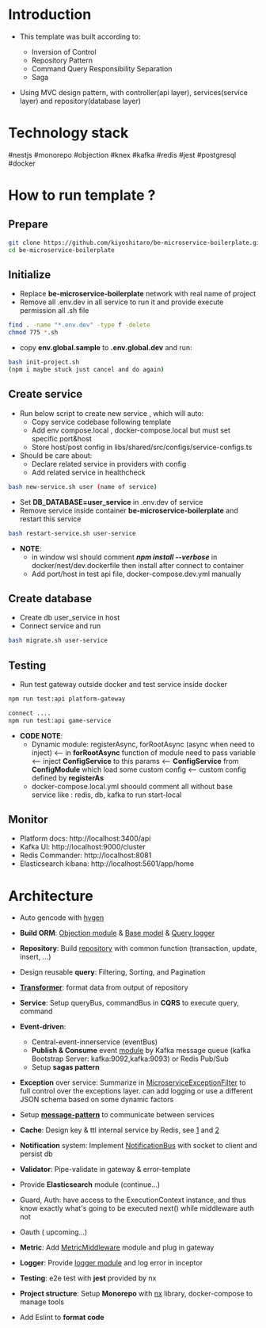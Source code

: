 # Introduction
- This template was built according to:
  - Inversion of Control
  - Repository Pattern
  - Command Query Responsibility Separation
  - Saga

- Using MVC design pattern, with controller(api layer), services(service layer) and repository(database layer)

# Technology stack
#nestjs #monorepo #objection #knex #kafka #redis #jest #postgresql #docker

# How to run template ?

## Prepare
```sh
git clone https://github.com/kiyoshitaro/be-microservice-boilerplate.git
cd be-microservice-boilerplate
```
## Initialize
- Replace **be-microservice-boilerplate** network with real name of project
- Remove all .env.dev in all service to run it and provide execute permission all .sh file 
```sh
find . -name "*.env.dev" -type f -delete
chmod 775 *.sh
```

- copy **env.global.sample** to **.env.global.dev** and run: 
```sh
bash init-project.sh 
(npm i maybe stuck just cancel and do again)
``` 
## Create service
- Run below script to create new service , which will auto:
  - Copy service codebase following template
  - Add env compose.local , docker-compose.local but must set specific port&host  
  - Store host/post config in libs/shared/src/configs/service-configs.ts
- Should be care about: 
  - Declare related service in providers with config
  - Add related service in healthcheck

```sh
bash new-service.sh user (name of service)
``` 
- Set **DB_DATABASE=user_service** in .env.dev of service
- Remove service inside container **be-microservice-boilerplate** and restart this service
```sh
bash restart-service.sh user-service
``` 

- **NOTE**: 
  - in window wsl should comment ***npm install --verbose*** in docker/nest/dev.dockerfile then install after connect to container
  - Add port/host in test api file, docker-compose.dev.yml manually
## Create database
- Create db user_service in host
- Connect service and run  
```sh
bash migrate.sh user-service
``` 

## Testing
- Run test gateway outside docker and test service inside docker
```sh
npm run test:api platform-gateway

connect ....
npm run test:api game-service
``` 

- **CODE NOTE**: 
  - Dynamic module: registerAsync, forRootAsync (async when need to inject) <-- in **forRootAsync** function of module need to pass variable <-- inject **ConfigService** to this params <-- **ConfigService** from **ConfigModule** which load some custom config <-- custom config defined by **registerAs**
  - docker-compose.local.yml shoould comment all without base service like : redis, db, kafka to run start-local
## Monitor
- Platform docs: http://localhost:3400/api
- Kafka UI: http://localhost:9000/cluster
- Redis Commander: http://localhost:8081
- Elasticsearch kibana: http://localhost:5601/app/home

# Architecture

- Auto gencode with [hygen](https://www.hygen.io/)

- **Build ORM**: [Objection module](libs/shared/src/modules/objection) & [Base model](libs/shared/src/modules/objection/base-model.ts) & [Query logger](libs/shared/src/modules/objection/knex-logging.ts)

- **Repository**: Build [repository](libs/shared/src/modules/objection/repositories/repository.ts) with common function (transaction, update, insert, ...)

- Design reusable **query**: Filtering, Sorting, and Pagination

- [**Transformer**](libs/shared/src/transformers/transformer.ts): format data from output of repository

- **Service**: Setup queryBus, commandBus in **CQRS** to execute query, command  

- **Event-driven**: 
  - Central-event-innerservice (eventBus) 
  - **Publish & Consume** event [module](libs/shared/src/modules/m-event-publisher) by Kafka message queue (kafka Bootstrap Server: kafka:9092,kafka:9093) or Redis Pub/Sub 
  - Setup **sagas pattern**

- **Exception** over service: Summarize in [MicroserviceExceptionFilter](libs/shared/src/exceptions/microservice-exception-filter.ts) to full control over the exceptions layer. can add logging or use a different JSON schema based on some dynamic factors

- Setup [**message-pattern**](libs/shared/src/microservices) to communicate between services

- **Cache**: Design key & ttl internal service by Redis, see [1](libs/shared/src/interceptors/MicroserviceCacheInterceptor.ts) and [2](libs/shared/src/cache/MicroserviceCacheFactory.ts)   

- **Notification** system: Implement [NotificationBus](libs/shared/src/modules/notification) with socket to client and persist db

- **Validator**: Pipe-validate in gateway & error-template

- Provide **Elasticsearch** module (continue...)

- Guard, Auth: have access to the ExecutionContext instance, and thus know exactly what's going to be executed next() while middleware auth not 

- Oauth ( upcoming...)

- **Metric**: Add [MetricMiddleware](libs/shared/src/modules/metric) module and plug in gateway

- **Logger**: Provide [logger module](libs/shared/src/modules/loggers) and log error in inceptor

- **Testing**: e2e test with **jest** provided by nx 

- **Project structure**: Setup **Monorepo** with [nx](https://nx.dev/) library, docker-compose to manage tools

- Add Eslint to **format code**
